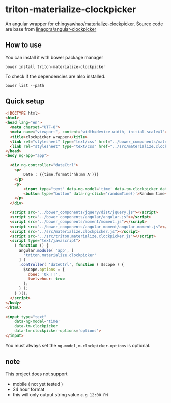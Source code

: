 # triton-materialize-clockpicker

An angular wrapper for [chingyawhao/materialize-clockpicker](https://github.com/chingyawhao/materialize-clockpicker). Source code are base from [linagora/angular-clockpicker](https://github.com/linagora/angular-clockpicker)

## How to use

You can install it with bower package manager

```bower install triton-materialize-clockpicker```

To check if the dependencies are also installed.

```bower list --path```

## Quick setup

```html
<!DOCTYPE html>
<html>
<head lang="en">
  <meta charset="UTF-8">
  <meta name="viewport", content="width=device-width, initial-scale=1">
  <title>clockpicker wrapper</title>
  <link rel="stylesheet" type="text/css" href="../bower_components/materialize/dist/css/materialize.css">
  <link rel="stylesheet" type="text/css" href="../src/materialize.clockpicker.css">
</head>
<body ng-app="app">

  <div ng-controller="dateCtrl">
    <p>
        Date : {{time.format('hh:mm A')}}
    </p>
    <p>
        <input type="text" data-ng-model='time' data-tm-clockpicker data-tm-clockpicker-options='options'></input>
        <button type="button" data-ng-click='randomTime()'>Random time</button>
    </p>
  </div>

  <script src="../bower_components/jquery/dist/jquery.js"></script>
  <script src="../bower_components/angular/angular.js"></script>
  <script src="../bower_components/moment/moment.js"></script>
  <script src="../bower_components/angular-moment/angular-moment.js"></script>
  <script src="../src/materialize.clockpicker.js"></script>
  <script src="../src/triton.materialize.clockpicker.js"></script>
  <script type="text/javascript">
    ( function () {
      angular.module( 'app', [
        'triton.materialize.clockpicker'
      ] )
      .controller( 'dateCtrl', function ( $scope ) {
        $scope.options = {
          done: 'Ok !!',
          twelvehour: true
        };
      } );
    } )();
  </script>
</body>
</html>
```

```html
<input type="text"
	data-ng-model='time'
	data-tm-clockpicker
	data-tm-clockpicker-options='options'>
</input>
```

You must always set the ```ng-model```, ```m-clockpicker-options``` is optional.

## note
This project does not support

 * mobile ( not yet tested )
 * 24 hour format
 * this will only output string value ```e.g 12:00 PM```
